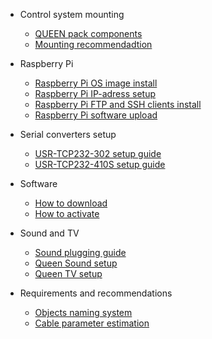 - Control system mounting  

  - [QUEEN pack components](queen_pack)    
  - [Mounting recommendadtion](cs_mount)

- Raspberry Pi

  - [Raspberry Pi OS image install](rpi_image_upload)  
  - [Raspberry Pi IP-adress setup](rpi_ip_setup) 
  - [Raspberry Pi FTP and SSH clients install](rpi_ftp_ssh_setup)  
  - [Raspberry Pi software upload](rpi_soft_install)

- Serial converters setup

  - [USR-TCP232-302 setup guide](hw_setup_usr_tcp232_302)  
  - [USR-TCP232-410S setup guide](hw_setup_usr_tcp232_410s)

- Software

  - [How to download](queen_software)
  - [How to activate](queen_software_activate)

- Sound and TV

  - [Sound plugging guide](hw_plug_sound)
  - [Queen Sound setup](soft_queen_sound)
  - [Queen TV setup](soft_queen_tv)

- Requirements and recommendations

  - [Objects naming system](reqs_object_naming)
  - [Cable parameter estimation](reqs_cable_cut)


